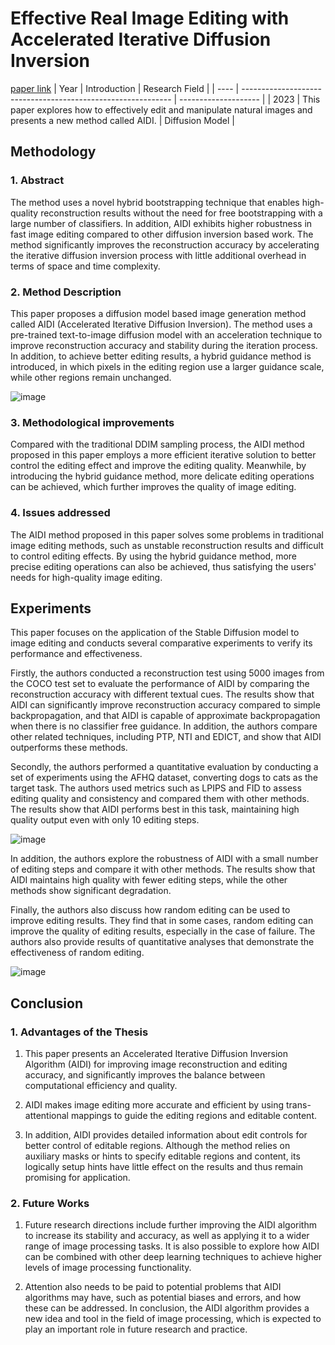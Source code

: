 # Effective Real Image Editing with Accelerated Iterative Diffusion Inversion
[paper link](https://arxiv.org/pdf/2309.04907) 
| Year | Introduction                                                         | Research Field                 |
| ---- | ------------------------------------------------------------ | -------------------- |
| 2023 | This paper explores how to effectively edit and manipulate natural images and presents a new method called AIDI.          |  Diffusion Model        |

## Methodology

### 1. Abstract
The method uses a novel hybrid bootstrapping technique that enables high-quality reconstruction results without the need for free bootstrapping with a large number of classifiers. In addition, AIDI exhibits higher robustness in fast image editing compared to other diffusion inversion based work. The method significantly improves the reconstruction accuracy by accelerating the iterative diffusion inversion process with little additional overhead in terms of space and time complexity.

### 2. Method Description 
This paper proposes a diffusion model based image generation method called AIDI (Accelerated Iterative Diffusion Inversion). The method uses a pre-trained text-to-image diffusion model with an acceleration technique to improve reconstruction accuracy and stability during the iteration process. In addition, to achieve better editing results, a hybrid guidance method is introduced, in which pixels in the editing region use a larger guidance scale, while other regions remain unchanged.

![image](https://github.com/user-attachments/assets/d21a71e2-30f7-4e87-b811-078f9da3594c)

### 3. Methodological improvements
Compared with the traditional DDIM sampling process, the AIDI method proposed in this paper employs a more efficient iterative solution to better control the editing effect and improve the editing quality. Meanwhile, by introducing the hybrid guidance method, more delicate editing operations can be achieved, which further improves the quality of image editing.

### 4. Issues addressed 
The AIDI method proposed in this paper solves some problems in traditional image editing methods, such as unstable reconstruction results and difficult to control editing effects. By using the hybrid guidance method, more precise editing operations can also be achieved, thus satisfying the users' needs for high-quality image editing.

## Experiments
This paper focuses on the application of the Stable Diffusion model to image editing and conducts several comparative experiments to verify its performance and effectiveness.

Firstly, the authors conducted a reconstruction test using 5000 images from the COCO test set to evaluate the performance of AIDI by comparing the reconstruction accuracy with different textual cues. The results show that AIDI can significantly improve reconstruction accuracy compared to simple backpropagation, and that AIDI is capable of approximate backpropagation when there is no classifier free guidance. In addition, the authors compare other related techniques, including PTP, NTI and EDICT, and show that AIDI outperforms these methods.

Secondly, the authors performed a quantitative evaluation by conducting a set of experiments using the AFHQ dataset, converting dogs to cats as the target task. The authors used metrics such as LPIPS and FID to assess editing quality and consistency and compared them with other methods. The results show that AIDI performs best in this task, maintaining high quality output even with only 10 editing steps.

![image](https://github.com/user-attachments/assets/d928bf7e-7bc1-496d-8214-f7df26198df9)

In addition, the authors explore the robustness of AIDI with a small number of editing steps and compare it with other methods. The results show that AIDI maintains high quality with fewer editing steps, while the other methods show significant degradation.

Finally, the authors also discuss how random editing can be used to improve editing results. They find that in some cases, random editing can improve the quality of editing results, especially in the case of failure. The authors also provide results of quantitative analyses that demonstrate the effectiveness of random editing. 

![image](https://github.com/user-attachments/assets/64f1515a-643b-46b3-9ba1-0542ff96ebf0)

## Conclusion

### 1. Advantages of the Thesis
  1. This paper presents an Accelerated Iterative Diffusion Inversion Algorithm (AIDI) for improving image reconstruction and editing accuracy, and significantly improves the balance between computational efficiency and quality.
  
  2. AIDI makes image editing more accurate and efficient by using trans-attentional mappings to guide the editing regions and editable content.
  
  3. In addition, AIDI provides detailed information about edit controls for better control of editable regions. Although the method relies on auxiliary masks or hints to specify editable regions and content, its logically setup hints have little effect on the results and thus remain promising for application.
 
### 2. Future Works
  1. Future research directions include further improving the AIDI algorithm to increase its stability and accuracy, as well as applying it to a wider range of image processing tasks. It is also possible to explore how AIDI can be combined with other deep learning techniques to achieve higher levels of image processing functionality.
  
  2. Attention also needs to be paid to potential problems that AIDI algorithms may have, such as potential biases and errors, and how these can be addressed. In conclusion, the AIDI algorithm provides a new idea and tool in the field of image processing, which is expected to play an important role in future research and practice.  
